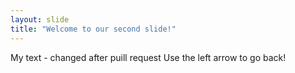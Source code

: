 ```yaml
---
layout: slide
title: "Welcome to our second slide!"
---
```

My text - changed after puill request
Use the left arrow to go back!
